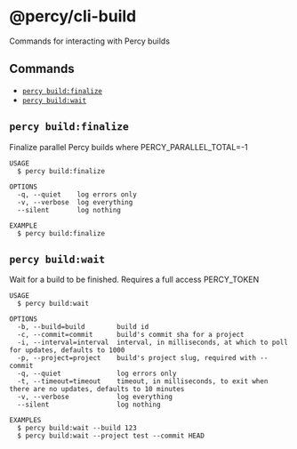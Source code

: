 # @percy/cli-build

Commands for interacting with Percy builds

## Commands
<!-- commands -->
* [`percy build:finalize`](#percy-buildfinalize)
* [`percy build:wait`](#percy-buildwait)

## `percy build:finalize`

Finalize parallel Percy builds where PERCY_PARALLEL_TOTAL=-1

```
USAGE
  $ percy build:finalize

OPTIONS
  -q, --quiet    log errors only
  -v, --verbose  log everything
  --silent       log nothing

EXAMPLE
  $ percy build:finalize
```

## `percy build:wait`

Wait for a build to be finished. Requires a full access PERCY_TOKEN

```
USAGE
  $ percy build:wait

OPTIONS
  -b, --build=build        build id
  -c, --commit=commit      build's commit sha for a project
  -i, --interval=interval  interval, in milliseconds, at which to poll for updates, defaults to 1000
  -p, --project=project    build's project slug, required with --commit
  -q, --quiet              log errors only
  -t, --timeout=timeout    timeout, in milliseconds, to exit when there are no updates, defaults to 10 minutes
  -v, --verbose            log everything
  --silent                 log nothing

EXAMPLES
  $ percy build:wait --build 123
  $ percy build:wait --project test --commit HEAD
```
<!-- commandsstop -->

